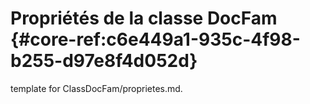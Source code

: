# Propriétés de la classe DocFam {#core-ref:c6e449a1-935c-4f98-b255-d97e8f4d052d}
 
<span class="fixme template"> template for ClassDocFam/proprietes.md.</span>